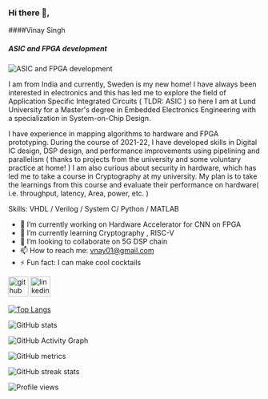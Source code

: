 
### Hi there 👋, 
####Vinay Singh
##### ASIC and FPGA development
![ASIC and FPGA development](https://media-exp1.licdn.com/dms/image/C4D16AQGAXwuPyyeMGQ/profile-displaybackgroundimage-shrink_350_1400/0/1651191608942?e=1672876800&v=beta&t=Qe56jDIxVTYjnwq3b2OmTLLHkJjj8Qf5D8WnaR4l3yk)

I am from India and currently, Sweden is my new home! I have always been interested in electronics and this has led me to explore the field of Application Specific Integrated Circuits ( TLDR:  ASIC ) so here I am at Lund University for a Master's degree in Embedded Electronics Engineering with a specialization in System-on-Chip Design.

I have experience in mapping algorithms to hardware and FPGA prototyping. During the course of 2021-22, I have developed skills in Digital IC design, DSP design, and performance improvements using pipelining and parallelism ( thanks to projects from the university and some voluntary practice at home! ) 
I am also curious about security in hardware, which has led me to take a course in Cryptography at my university. My plan is to take the learnings from this course and evaluate their performance on hardware( i.e. throughput, latency, Area, power, etc. )

Skills: VHDL / Verilog / System C/ Python / MATLAB

- 🔭 I’m currently working on Hardware Accelerator for CNN on FPGA 
- 🌱 I’m currently learning Cryptography , RISC-V 
- 👯 I’m looking to collaborate on 5G DSP chain 
- 📫 How to reach me: vnay01@gmail.com 
- ⚡ Fun fact: I can make cool cocktails 


[<img src='https://cdn.jsdelivr.net/npm/simple-icons@3.0.1/icons/github.svg' alt='github' height='40'>](https://github.com/vnay01)  [<img src='https://cdn.jsdelivr.net/npm/simple-icons@3.0.1/icons/linkedin.svg' alt='linkedin' height='40'>](https://www.linkedin.com/in/vnay01/)  

[![Top Langs](https://github-readme-stats.vercel.app/api/top-langs/?username=vnay01)](https://github.com/anuraghazra/github-readme-stats)

![GitHub stats](https://github-readme-stats.vercel.app/api?username=vnay01&show_icons=true&count_private=true)  

![GitHub Activity Graph](https://activity-graph.herokuapp.com/graph?username=vnay01)  

![GitHub metrics](https://metrics.lecoq.io/vnay01)  

![GitHub streak stats](https://github-readme-streak-stats.herokuapp.com/?user=vnay01)  

![Profile views](https://gpvc.arturio.dev/vnay01)  
